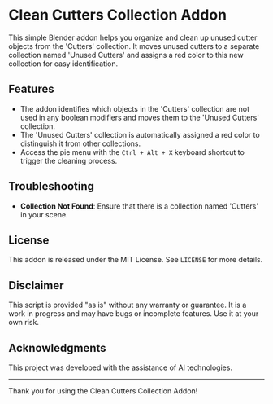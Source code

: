 # Clean Cutters Collection Addon

This simple Blender addon helps you organize and clean up unused cutter objects from the 'Cutters' collection. It moves unused cutters to a separate collection named 'Unused Cutters' and assigns a red color to this new collection for easy identification.

## Features

- The addon identifies which objects in the 'Cutters' collection are not used in any boolean modifiers and moves them to the 'Unused Cutters' collection.
- The 'Unused Cutters' collection is automatically assigned a red color to distinguish it from other collections.
- Access the pie menu with the `Ctrl + Alt + X` keyboard shortcut to trigger the cleaning process.

## Troubleshooting

- **Collection Not Found**: Ensure that there is a collection named 'Cutters' in your scene.

## License

This addon is released under the MIT License. See `LICENSE` for more details.

## Disclaimer

This script is provided "as is" without any warranty or guarantee. It is a work in progress and may have bugs or incomplete features. Use it at your own risk.

## Acknowledgments

This project was developed with the assistance of AI technologies.

---

Thank you for using the Clean Cutters Collection Addon!

